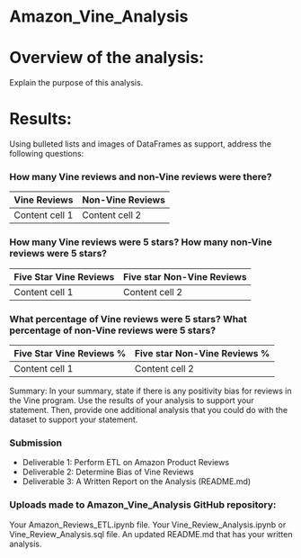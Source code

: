 # Amazon_Vine_Analysis


# Overview of the analysis: 
Explain the purpose of this analysis.

# Results: 
Using bulleted lists and images of DataFrames as support, address the following questions:

### How many Vine reviews and non-Vine reviews were there?
Vine Reviews | Non-Vine Reviews
------------ | -------------
Content cell 1 | Content cell 2

### How many Vine reviews were 5 stars? How many non-Vine reviews were 5 stars?
Five Star Vine Reviews | Five star Non-Vine Reviews
------------ | -------------
Content cell 1 | Content cell 2

### What percentage of Vine reviews were 5 stars? What percentage of non-Vine reviews were 5 stars?
Five Star Vine Reviews % | Five star Non-Vine Reviews %
------------ | -------------
Content cell 1 | Content cell 2

Summary: In your summary, state if there is any positivity bias for reviews in the Vine program. Use the results of your analysis to support your statement. Then, provide one additional analysis that you could do with the dataset to support your statement.




### Submission
- Deliverable 1: Perform ETL on Amazon Product Reviews
- Deliverable 2: Determine Bias of Vine Reviews
- Deliverable 3: A Written Report on the Analysis (README.md)

### Uploads made to Amazon_Vine_Analysis GitHub repository:
Your Amazon_Reviews_ETL.ipynb file.
Your Vine_Review_Analysis.ipynb or Vine_Review_Analysis.sql file.
An updated README.md that has your written analysis.
